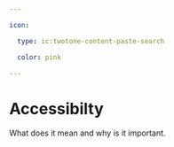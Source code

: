 ```yaml
---

icon: 

  type: ic:twotone-content-paste-search

  color: pink

---
```




# Accessibilty

What does it mean and why is it important. 